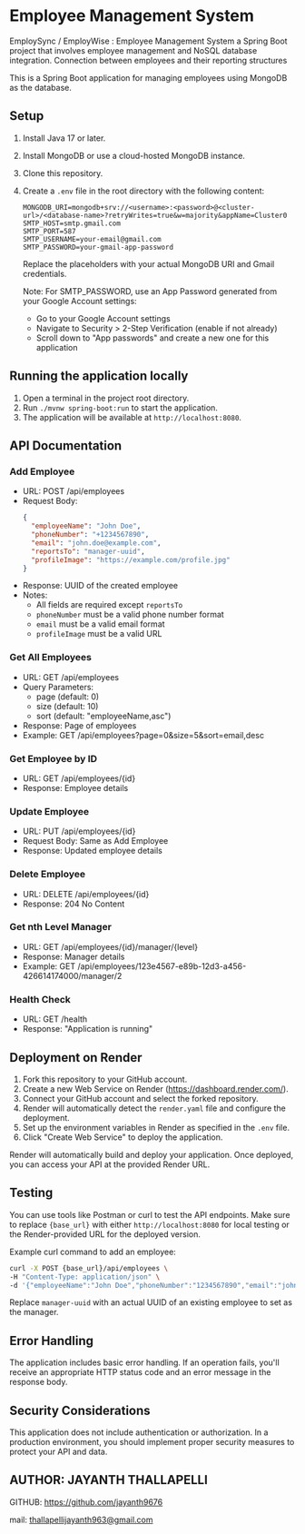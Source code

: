 # Employee Management System

EmploySync / EmployWise : Employee Management System a Spring Boot project that involves employee management and NoSQL database integration. Connection between employees and their reporting structures

This is a Spring Boot application for managing employees using MongoDB as the database.

## Setup

1. Install Java 17 or later.
2. Install MongoDB or use a cloud-hosted MongoDB instance.
3. Clone this repository.
4. Create a `.env` file in the root directory with the following content:
   ```env
   MONGODB_URI=mongodb+srv://<username>:<password>@<cluster-url>/<database-name>?retryWrites=true&w=majority&appName=Cluster0
   SMTP_HOST=smtp.gmail.com
   SMTP_PORT=587
   SMTP_USERNAME=your-email@gmail.com
   SMTP_PASSWORD=your-gmail-app-password
   ```
   Replace the placeholders with your actual MongoDB URI and Gmail credentials.
   
   Note: For SMTP_PASSWORD, use an App Password generated from your Google Account settings:
   - Go to your Google Account settings
   - Navigate to Security > 2-Step Verification (enable if not already)
   - Scroll down to "App passwords" and create a new one for this application

## Running the application locally

1. Open a terminal in the project root directory.
2. Run `./mvnw spring-boot:run` to start the application.
3. The application will be available at `http://localhost:8080`.

## API Documentation

### Add Employee
- URL: POST /api/employees
- Request Body:
  ```json
  {
    "employeeName": "John Doe",
    "phoneNumber": "+1234567890",
    "email": "john.doe@example.com",
    "reportsTo": "manager-uuid",
    "profileImage": "https://example.com/profile.jpg"
  }
  ```
- Response: UUID of the created employee
- Notes: 
  - All fields are required except `reportsTo`
  - `phoneNumber` must be a valid phone number format
  - `email` must be a valid email format
  - `profileImage` must be a valid URL

### Get All Employees
- URL: GET /api/employees
- Query Parameters:
  - page (default: 0)
  - size (default: 10)
  - sort (default: "employeeName,asc")
- Response: Page of employees
- Example: GET /api/employees?page=0&size=5&sort=email,desc

### Get Employee by ID
- URL: GET /api/employees/{id}
- Response: Employee details

### Update Employee
- URL: PUT /api/employees/{id}
- Request Body: Same as Add Employee
- Response: Updated employee details

### Delete Employee
- URL: DELETE /api/employees/{id}
- Response: 204 No Content

### Get nth Level Manager
- URL: GET /api/employees/{id}/manager/{level}
- Response: Manager details
- Example: GET /api/employees/123e4567-e89b-12d3-a456-426614174000/manager/2

### Health Check
- URL: GET /health
- Response: "Application is running"

## Deployment on Render

1. Fork this repository to your GitHub account.
2. Create a new Web Service on Render (https://dashboard.render.com/).
3. Connect your GitHub account and select the forked repository.
4. Render will automatically detect the `render.yaml` file and configure the deployment.
5. Set up the environment variables in Render as specified in the `.env` file.
6. Click "Create Web Service" to deploy the application.

Render will automatically build and deploy your application. Once deployed, you can access your API at the provided Render URL.

## Testing

You can use tools like Postman or curl to test the API endpoints. Make sure to replace `{base_url}` with either `http://localhost:8080` for local testing or the Render-provided URL for the deployed version.

Example curl command to add an employee:
```bash
curl -X POST {base_url}/api/employees \
-H "Content-Type: application/json" \
-d '{"employeeName":"John Doe","phoneNumber":"1234567890","email":"john.doe@example.com","reportsTo":"manager-uuid","profileImage":"https://example.com/profile.jpg"}'
```

Replace `manager-uuid` with an actual UUID of an existing employee to set as the manager.

## Error Handling

The application includes basic error handling. If an operation fails, you'll receive an appropriate HTTP status code and an error message in the response body.

## Security Considerations

This application does not include authentication or authorization. In a production environment, you should implement proper security measures to protect your API and data.

## AUTHOR: JAYANTH THALLAPELLI

GITHUB: https://github.com/jayanth9676

mail: thallapellijayanth963@gmail.com